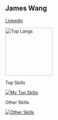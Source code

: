 ## James Wang
<p align="left">
   <a href="https://github.com/JamesWang/">
    LinkedIn
  </a>
</p>

<p align="left">
	<img alt="Top Langs" height="150px" src="https://github-readme-stats.vercel.app/api/top-langs/?username=JamesWang&layout=compact&show_icons=true&theme=dark" />
  <!--<img alt="github stats" height="150px" src="https://github-readme-stats.vercel.app/api?username=JamesWang&theme=dark&show_icons=false" />-->
</p>

<p>Top Skills</p>

[![My Top Skills](https://skillicons.dev/icons?i=java,scala,python,rust,golang,haskell,cpp,c,dart,javascript,spring,gradle,maven,linux,bash,redis,kafka,elasticsearch,git,docker,kubernetes)](https://skillicons.dev)

<p>Other Skills</p>

[![Other Skills](https://skillicons.dev/icons?i=opencv,arduino,raspberrypi)](https://skillicons.dev)


<!--
**JamesWang/JamesWang** is a ✨ _special_ ✨ repository because its `README.md` (this file) appears on your GitHub profile.

Here are some ideas to get you started:

- 🔭 I’m currently working on Java, Scala, somtimes Python...
- 🌱 I’m currently learning Rust, Haskell...
- 👯 I’m looking to collaborate on ...
- 🤔 I’m looking for help with ...
- 💬 Ask me about ...
- 📫 How to reach me: ...
- 😄 Pronouns: ...
- ⚡ Fun fact: ...
-->
